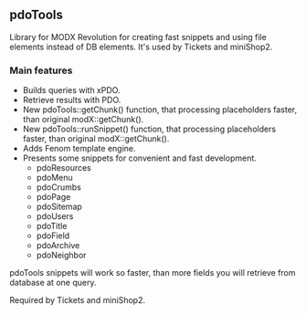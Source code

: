 ## pdoTools

Library for MODX Revolution for creating fast snippets and using file elements instead of DB elements. It's used by Tickets and miniShop2.

### Main features
- Builds queries with xPDO.
- Retrieve results with PDO.
- New pdoTools::getChunk() function, that processing placeholders faster, than original modX::getChunk().
- New pdoTools::runSnippet() function, that processing placeholders faster, than original modX::getChunk().
- Adds Fenom template engine.
- Presents some snippets for convenient and fast development.
  - pdoResources
  - pdoMenu
  - pdoCrumbs
  - pdoPage
  - pdoSitemap
  - pdoUsers
  - pdoTitle
  - pdoField
  - pdoArchive
  - pdoNeighbor

pdoTools snippets will work so faster, than more fields you will retrieve from database at one query.

Required by Tickets and miniShop2.